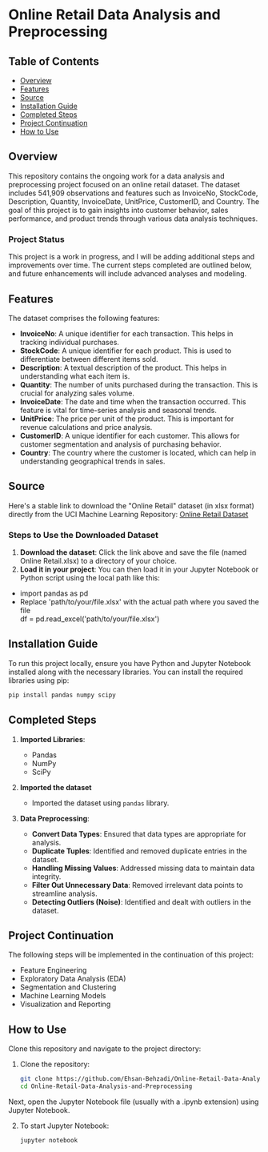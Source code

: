 # Online Retail Data Analysis and Preprocessing 

## Table of Contents  
- [Overview](#overview)
- [Features](#features) 
- [Source](#source)
- [Installation Guide](#installation-guide) 
- [Completed Steps](#completed-steps)  
- [Project Continuation](#project-continuation) 
- [How to Use](#how-to-use)  

## Overview  

This repository contains the ongoing work for a data analysis and preprocessing project focused on an online retail dataset. The dataset includes 541,909 observations and features such as InvoiceNo, StockCode, Description, Quantity, InvoiceDate, UnitPrice, CustomerID, and Country. The goal of this project is to gain insights into customer behavior, sales performance, and product trends through various data analysis techniques.  

### Project Status  

This project is a work in progress, and I will be adding additional steps and improvements over time. The current steps completed are outlined below, and future enhancements will include advanced analyses and modeling.  

## Features  

The dataset comprises the following features:  

- **InvoiceNo**: A unique identifier for each transaction. This helps in tracking individual purchases.  
- **StockCode**: A unique identifier for each product. This is used to differentiate between different items sold.  
- **Description**: A textual description of the product. This helps in understanding what each item is.  
- **Quantity**: The number of units purchased during the transaction. This is crucial for analyzing sales volume.  
- **InvoiceDate**: The date and time when the transaction occurred. This feature is vital for time-series analysis and seasonal trends.  
- **UnitPrice**: The price per unit of the product. This is important for revenue calculations and price analysis.  
- **CustomerID**: A unique identifier for each customer. This allows for customer segmentation and analysis of purchasing behavior.  
- **Country**: The country where the customer is located, which can help in understanding geographical trends in sales.

## Source

Here's a stable link to download the "Online Retail" dataset (in xlsx format) directly from the UCI Machine Learning Repository: [Online Retail Dataset](https://archive.ics.uci.edu/dataset/352/online+retail)

### Steps to Use the Downloaded Dataset
1. **Download the dataset**: Click the link above and save the file (named Online Retail.xlsx) to a directory of your choice.
2. **Load it in your project**: You can then load it in your Jupyter Notebook or Python script using the local path like this:

- import pandas as pd  
- Replace 'path/to/your/file.xlsx' with the actual path where you saved the file  
df = pd.read_excel('path/to/your/file.xlsx')

## Installation Guide 

To run this project locally, ensure you have Python and Jupyter Notebook installed along with the necessary libraries. You can install the required libraries using pip:  

```bash  
pip install pandas numpy scipy
```

## Completed Steps

1. **Imported Libraries**:   
   - Pandas  
   - NumPy  
   - SciPy 

2. **Imported the dataset**
   - Imported the dataset using `pandas` library.

3. **Data Preprocessing**:  
   - **Convert Data Types**: Ensured that data types are appropriate for analysis.  
   - **Duplicate Tuples**: Identified and removed duplicate entries in the dataset.  
   - **Handling Missing Values**: Addressed missing data to maintain data integrity.  
   - **Filter Out Unnecessary Data**: Removed irrelevant data points to streamline analysis.  
   - **Detecting Outliers (Noise)**: Identified and dealt with outliers in the dataset.  

## Project Continuation  

The following steps will be implemented in the continuation of this project:  

- Feature Engineering  
- Exploratory Data Analysis (EDA)  
- Segmentation and Clustering  
- Machine Learning Models  
- Visualization and Reporting  

## How to Use

Clone this repository and navigate to the project directory:

1. Clone the repository:
   ```bash
   git clone https://github.com/Ehsan-Behzadi/Online-Retail-Data-Analysis-and-Preprocessing.git  
   cd Online-Retail-Data-Analysis-and-Preprocessing
   ```
Next, open the Jupyter Notebook file (usually with a .ipynb extension) using Jupyter Notebook.   

2. To start Jupyter Notebook:
   ```bash
   jupyter notebook
   ```
